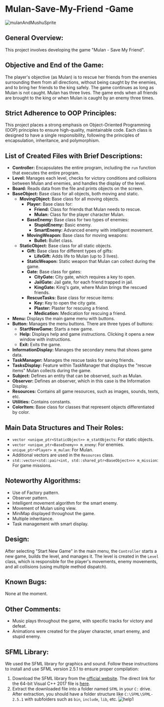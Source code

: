 # Mulan-Save-My-Friend -Game

![mulanAndMushuSprite](https://github.com/HadasMai/Mulan-Save-My-Friend---Game/assets/154980811/63e0148e-1c2e-4598-9d04-98615249cf8e)

## General Overview:
This project involves developing the game "Mulan - Save My Friend".
## Objective and End of the Game:
The player's objective (as Mulan) is to rescue her friends from the enemies surrounding them from all directions, without being caught by the enemies, and to bring her friends to the king safely. The game continues as long as Mulan is not caught. Mulan has three lives. The game ends when all friends are brought to the king or when Mulan is caught by an enemy three times.

## Strict Adherence to OOP Principles:
This project places a strong emphasis on Object-Oriented Programming (OOP) principles to ensure high-quality, maintainable code. Each class is designed to have a single responsibility, following the principles of encapsulation, inheritance, and polymorphism.

## List of Created Files with Brief Descriptions:

- **Controller:** Encapsulates the entire program, including the `run` function that executes the entire program.
- **Level:** Manages each level, checks for victory conditions and collisions between Mulan and enemies, and handles the display of the level.
- **Board:** Reads data from the file and prints objects on the screen.
- **BaseObject:** Base class for all objects, both moving and static.
  - **MovingObject:** Base class for all moving objects.
    - **Player:** Base class for:
      - **Friend:** Class for friends that Mulan needs to rescue.
      - **Mulan:** Class for the player character Mulan.
    - **BaseEnemy:** Base class for two types of enemies:
      - **StupidEnemy:** Basic enemy.
      - **SmartEnemy:** Advanced enemy with intelligent movement.
    - **MovingWeapon:** Base class for moving weapons:
      - **Bullet:** Bullet class.
  - **StaticObject:** Base class for all static objects.
    - **Gift:** Base class for different types of gifts:
      - **LifeGift:** Adds life to Mulan (up to 3 lives).
    - **StaticWeapon:** Static weapon that Mulan can collect during the game.
    - **Gate:** Base class for gates:
      - **CityGate:** City gate, which requires a key to open.
      - **JailGate:** Jail gate, for each friend trapped in jail.
      - **KingGate:** King's gate, where Mulan brings the rescued friends.
    - **RescueTasks:** Base class for rescue items:
      - **Key:** Key to open the city gate.
      - **Plaster:** Plaster for rescuing a friend.
      - **Medication:** Medication for rescuing a friend.
- **Menu:** Displays the main game menu with buttons.
- **Button:** Manages the menu buttons. There are three types of buttons:
  - **StartNewGame:** Starts a new game.
  - **Help:** Displays help and game instructions. Clicking it opens a new window with instructions.
  - **Exit:** Exits the game.
- **InformationDisplay:** Manages the secondary menu that shows game data.
- **TaskManager:** Manages the rescue tasks for saving friends.
- **TasksDisplay:** Feature within TaskManager that displays the "rescue items" Mulan collects during the game.
- **Subject:** Defines an entity that can be observed, such as Mulan.
- **Observer:** Defines an observer, which in this case is the Information Display.
- **Resources:** Contains all game resources, such as images, sounds, texts, etc.
- **Utilities:** Contains constants.
- **ColorItem:** Base class for classes that represent objects differentiated by color.

## Main Data Structures and Their Roles:
- `vector <unique_ptr<StaticObject>> m_statObjects`: For static objects.
- `vector <unique_ptr<BaseEnemy>> m_enemy`: For enemies.
- `unique_ptr<Player> m_mulan`: For Mulan.
- Additional vectors are used in the `Resources` class.
- `std::vector<std::pair<int, std::shared_ptr<BaseObject>>> m_mission`: For game missions.

## Noteworthy Algorithms:
- Use of Factory pattern.
- Observer pattern.
- Intelligent movement algorithm for the smart enemy.
- Movement of Mulan using view.
- MiniMap displayed throughout the game.
- Multiple inheritance.
- Task management with smart display.

## Design:
After selecting "Start New Game" in the main menu, the `Controller` starts a new game, builds the level, and manages it. The level is created in the `Level` class, which is responsible for the player's movements, enemy movements, and all collisions (using multiple method dispatch).

## Known Bugs:
None at the moment.

## Other Comments:
- Music plays throughout the game, with specific tracks for victory and defeat.
- Animations were created for the player character, smart enemy, and stupid enemy.

## SFML Library:
We used the SFML library for graphics and sound. Follow these instructions to install and use SFML version 2.5.1 to ensure proper compilation:

1. Download the SFML library from the [official website](https://www.sfml-dev.org/download/sfml/2.5.1). The direct link for the 64-bit Visual C++ 2017 file is [here](https://www.sfml-dev.org/files/SFML-2.5.1-windows-vc15-64-bit.zip).
2. Extract the downloaded file into a folder named `SFML` in your `C:` drive. After extraction, you should have a folder structure like `C:\SFML\SFML-2.5.1` with subfolders such as `bin`, `include`, `lib`, etc.
   ![help1](https://github.com/HadasMai/Mulan-Save-My-Friend---Game/assets/154980811/483a3a62-7928-4aba-8d74-56a6473b005f)

